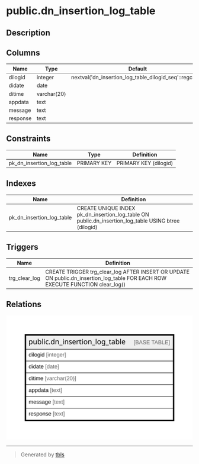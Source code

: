# public.dn_insertion_log_table

## Description

## Columns

| Name | Type | Default | Nullable | Children | Parents | Comment |
| ---- | ---- | ------- | -------- | -------- | ------- | ------- |
| dilogid | integer | nextval('dn_insertion_log_table_dilogid_seq'::regclass) | false |  |  |  |
| didate | date |  | true |  |  |  |
| ditime | varchar(20) |  | true |  |  |  |
| appdata | text |  | true |  |  |  |
| message | text |  | true |  |  |  |
| response | text |  | true |  |  |  |

## Constraints

| Name | Type | Definition |
| ---- | ---- | ---------- |
| pk_dn_insertion_log_table | PRIMARY KEY | PRIMARY KEY (dilogid) |

## Indexes

| Name | Definition |
| ---- | ---------- |
| pk_dn_insertion_log_table | CREATE UNIQUE INDEX pk_dn_insertion_log_table ON public.dn_insertion_log_table USING btree (dilogid) |

## Triggers

| Name | Definition |
| ---- | ---------- |
| trg_clear_log | CREATE TRIGGER trg_clear_log AFTER INSERT OR UPDATE ON public.dn_insertion_log_table FOR EACH ROW EXECUTE FUNCTION clear_log() |

## Relations

![er](public.dn_insertion_log_table.svg)

---

> Generated by [tbls](https://github.com/k1LoW/tbls)

